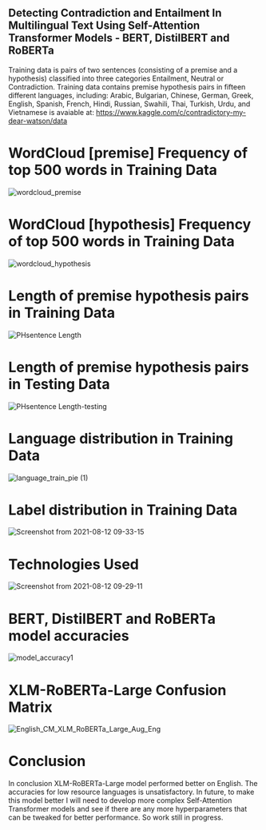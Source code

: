 ## Detecting Contradiction and Entailment In Multilingual Text Using Self-Attention Transformer Models - BERT, DistilBERT and RoBERTa
Training data is pairs of two sentences (consisting of a premise and a hypothesis) classified into three categories Entailment, Neutral or Contradiction. Training data contains premise hypothesis pairs in fifteen different languages, including: Arabic, Bulgarian, Chinese, German, Greek, English, Spanish, French, Hindi, Russian, Swahili, Thai, Turkish, Urdu, and Vietnamese is avaiable at: https://www.kaggle.com/c/contradictory-my-dear-watson/data 

# WordCloud [premise] Frequency of top 500 words in Training Data
![wordcloud_premise](https://user-images.githubusercontent.com/78239454/129213813-bb9f82bb-179b-4301-a874-87943a1346e1.png)

# WordCloud [hypothesis] Frequency of top 500 words in Training Data
![wordcloud_hypothesis](https://user-images.githubusercontent.com/78239454/129213896-e3d3ab5a-e8db-4020-a891-ff54913e52d3.png)

# Length of premise hypothesis pairs in Training Data
![PHsentence Length](https://user-images.githubusercontent.com/78239454/129214303-2d116d02-adf7-4004-be52-8ce9e4288005.png)

# Length of premise hypothesis pairs in Testing Data
![PHsentence Length-testing](https://user-images.githubusercontent.com/78239454/129214397-774d0a2a-60d6-4812-adb7-b6e8a28bb3db.png)

# Language distribution in Training Data 
![language_train_pie (1)](https://user-images.githubusercontent.com/78239454/129109653-7c6b5f5a-ef0c-4d9e-92af-beb32c7982c5.png)

# Label distribution in Training Data 
![Screenshot from 2021-08-12 09-33-15](https://user-images.githubusercontent.com/78239454/129215776-9f9ffdc4-3bdd-4ff2-82a6-404534b95391.png)

# Technologies Used
![Screenshot from 2021-08-12 09-29-11](https://user-images.githubusercontent.com/78239454/129215138-056e2379-995c-4101-b678-8ab7b445db99.png)


# BERT, DistilBERT and RoBERTa model accuracies
![model_accuracy1](https://user-images.githubusercontent.com/78239454/129111082-5653a210-10ea-466c-b592-72adbdcad1a1.png)

# XLM-RoBERTa-Large Confusion Matrix 
![English_CM_XLM_RoBERTa_Large_Aug_Eng](https://user-images.githubusercontent.com/78239454/129112239-13f96343-2d90-4ffe-a1c8-49072fb1df79.png)

# Conclusion
In conclusion XLM-RoBERTa-Large model performed better on English. The accuracies for low resource languages is unsatisfactory. In future, to make this model better I will need to develop more complex Self-Attention Transformer models and see if there are any more hyperparameters that can be tweaked for better performance. So work still in progress.
